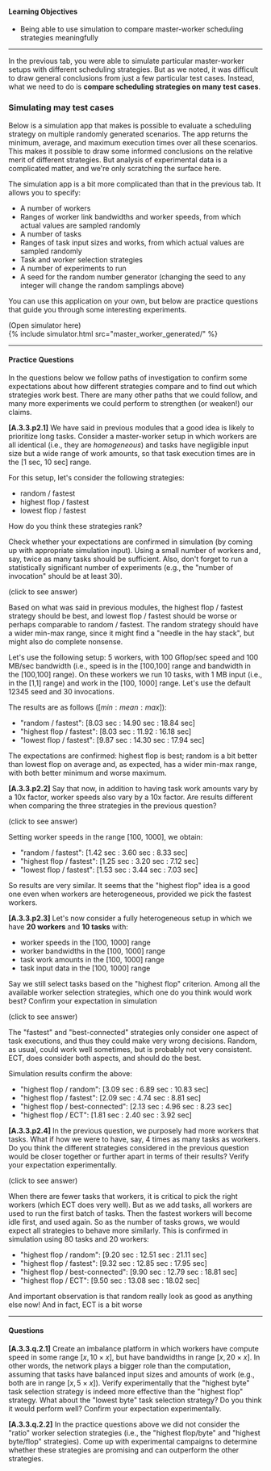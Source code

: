 
#### Learning Objectives

- Being able to use simulation to compare master-worker scheduling strategies meaningfully

----

In the previous tab, you were able to simulate particular master-worker setups
with different scheduling strategies.  But as we noted, it was  difficult to draw general
conclusions from just a few particular test cases. Instead, what we need to do is
**compare scheduling strategies on many test cases**. 



### Simulating may test cases

Below is a simulation app that makes is possible to evaluate a scheduling
strategy on multiple randomly generated scenarios. The app returns the
minimum, average, and maximum execution times over all these scenarios. 
This makes it possible to draw some informed conclusions on the relative merit
of different strategies. But analysis of experimental data is a complicated matter,
and we're only scratching the surface here.  


The simulation app is a bit more complicated than that in  the previous tab. It allows you to specify:

 - A number of  workers
 - Ranges of worker link bandwidths and worker speeds, from which actual values are sampled randomly
 - A number  of tasks
 - Ranges of task input sizes and works, from which actual values are sampled randomly
 - Task and worker selection strategies
 - A number of experiments to run
 - A seed for the random number generator (changing the seed  to any integer will change the random samplings above)
 
You can  use this application on your own, but below are practice questions that guide you through some
interesting experiments.
 
<div class="ui accordion fluid app-ins">
  <div class="title">
    <i class="dropdown icon"></i>
    (Open simulator here)
  </div>
  <div markdown="0" class="ui segment content sim-frame">
    {% include simulator.html src="master_worker_generated/" %}
  </div>
</div>


----- 

#### Practice Questions

In the questions below we follow paths  of investigation  to
confirm some expectations about how different strategies compare
and to find out which strategies work best. There are many other
paths that we could follow, and many more experiments  we could perform
to strengthen (or weaken!) our claims.

**[A.3.3.p2.1]** We have said in previous modules that a good idea is
likely to prioritize long tasks. Consider a master-worker setup in which
workers are all identical (i.e., they are *homogeneous*) and tasks have
negligible input size but a wide range of work amounts, so that task
execution times are  in the [1 sec, 10 sec] range.

For this setup, let's consider the following strategies:
    
  - random / fastest
  - highest flop / fastest
  - lowest flop / fastest

How do you think these strategies rank? 

Check whether your expectations are confirmed in simulation (by coming up
with appropriate simulation input).  Using a small number of workers and, 
say, twice as many tasks should be sufficient. Also, don't forget
to run a statistically significant number of experiments (e.g., the "number
of invocation" should be at least 30).  

<div class="ui accordion fluid">
   <div class="title">
     <i class="dropdown icon"></i>
     (click to see answer)
   </div>
   <div markdown="1" class="ui segment content">

Based on what was said in previous modules, the highest flop / fastest
strategy should be best, and  lowest flop / fastest should be worse or
perhaps comparable to random / fastest. The random strategy should have a
wider min-max range, since it might find a "needle in the hay stack", but
might also do complete nonsense.

Let's use the following setup: 5 workers, with 100 Gflop/sec
speed and 100 MB/sec bandwidth  (i.e., speed is in the [100,100] range and
bandwidth in the [100,100] range).  On these workers we run 10
tasks, with 1 MB input (i.e., in the [1,1] range) and work in the [100,
1000] range.  Let's use  the default 12345  seed and 30 invocations.

The results are as follows ($[min : mean : max]$): 

  - "random / fastest": [8.03 sec : 14.90 sec : 18.84 sec]
  - "highest flop / fastest": [8.03 sec : 11.92 : 16.18 sec]
  - "lowest flop / fastest": [9.87 sec : 14.30 sec : 17.94 sec]

The expectations are confirmed: highest flop is best; random is a bit
better than lowest flop on average and, as expected, has a wider min-max
range, with both better minimum and  worse maximum.

   </div>
</div>

<p></p>



**[A.3.3.p2.2]** Say that now, in addition to having task work amounts vary
by a 10x factor, worker speeds also vary by a 10x factor. Are results
different when comparing the three strategies in the previous question?

<div class="ui accordion fluid">
   <div class="title">
     <i class="dropdown icon"></i>
     (click to see answer)
   </div>
   <div markdown="1" class="ui segment content">


Setting worker speeds in the range [100, 1000], we obtain:

  - "random / fastest": [1.42 sec : 3.60 sec : 8.33 sec]
  - "highest flop / fastest": [1.25 sec : 3.20 sec : 7.12 sec]
  - "lowest flop / fastest": [1.53 sec : 3.44 sec : 7.03 sec]

So results are very similar.  It seems that the "highest flop" idea
is a good one even when workers are heterogeneous, provided we pick the 
fastest workers. 

</div>
</div>
<p></p>


**[A.3.3.p2.3]** Let's now consider a fully heterogeneous setup in which we have
**20 workers** and **10 tasks** with:

  - worker speeds in the [100, 1000] range
  - worker bandwidths in the [100, 1000] range
  - task work amounts in the [100, 1000] range
  - task input data in the [100, 1000] range

Say we still select tasks based on the "highest flop" criterion. Among all
the available worker selection strategies, which one do you think would work
best? Confirm your expectation in simulation

<div class="ui accordion fluid">
   <div class="title">
     <i class="dropdown icon"></i>
     (click to see answer)
   </div>
   <div markdown="1" class="ui segment content">


The "fastest" and "best-connected" strategies only consider one
aspect of task executions, and thus they could make very wrong decisions.
Random, as usual, could work well sometimes, but is probably not very
consistent. ECT, does consider both aspects, and should do the best. 

Simulation results confirm the above:

  - "highest flop / random": [3.09 sec : 6.89 sec : 10.83 sec]
  - "highest flop / fastest": [2.09 sec : 4.74 sec : 8.81 sec]
  - "highest flop / best-connected": [2.13 sec : 4.96 sec : 8.23 sec]
  - "highest flop / ECT": [1.81 sec : 2.40 sec : 3.92 sec]

</div>
</div>
<p></p>



**[A.3.3.p2.4]** In the previous question, we purposely had more workers
that tasks.  What if how we were to have, say, 4 times as many tasks as
workers. Do you think the different strategies considered in the previous
question would be closer together or further apart in terms of their
results?   Verify your expectation experimentally.

<div class="ui accordion fluid">
   <div class="title">
     <i class="dropdown icon"></i>
     (click to see answer)
   </div>
   <div markdown="1" class="ui segment content">

When there are fewer tasks that workers, it is critical to pick the right
workers (which ECT does very well). But as we add tasks, all workers are
used to run the first batch of tasks. Then the fastest workers will become
idle first, and used again. So as the number of tasks grows, we would
expect all strategies to behave more similarly. This is confirmed in
simulation using 80 tasks and 20 workers:

  - "highest flop / random": [9.20 sec : 12.51 sec : 21.11 sec]
  - "highest flop / fastest": [9.32 sec : 12.85 sec : 17.95 sec]
  - "highest flop / best-connected": [9.90 sec : 12.79 sec : 18.81 sec]
  - "highest flop / ECT": [9.50 sec : 13.08 sec : 18.02 sec]

And important observation is that random really look as good  as anything
else now! And in fact, ECT is a bit worse

</div>
</div>


---

#### Questions 

**[A.3.3.q.2.1]** Create an imbalance platform in which workers have
compute speed in some range $[x, 10\times x]$, but have bandwidths
in range $[x, 20\times x]$. In other words, the network plays a bigger 
role than the computation, assuming that tasks have balanced input sizes
and amounts of work (e.g., both are in range $[x, 5\times x]$). Verify
experimentally that the "highest byte" task selection strategy is
indeed more effective than the "highest flop" strategy. What about 
the "lowest byte" task selection  strategy? Do you think it would perform
well? Confirm your expectation experimentally. 

**[A.3.3.q.2.2]** In  the practice  questions above we did not consider
the "ratio" worker selection strategies (i.e., the "highest flop/byte" and
"highest byte/flop" strategies).  Come up with experimental campaigns to
determine whether these strategies are promising and can outperform
the other strategies.



